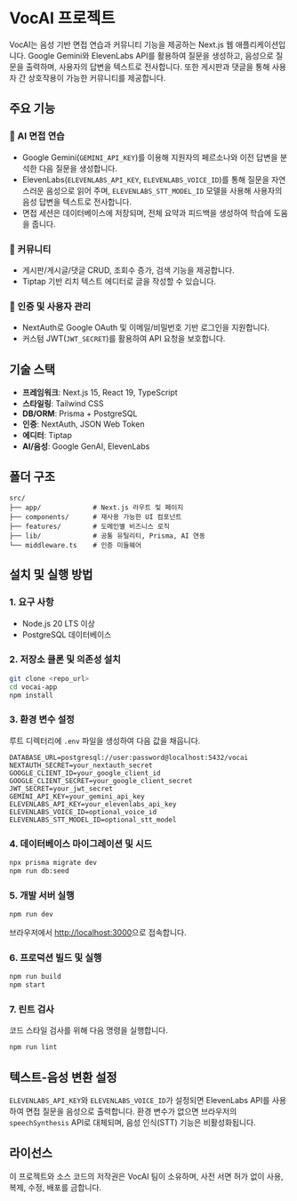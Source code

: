 # VocAI 프로젝트

VocAI는 음성 기반 면접 연습과 커뮤니티 기능을 제공하는 Next.js 웹 애플리케이션입니다. Google Gemini와 ElevenLabs API를 활용하여 질문을 생성하고, 음성으로 질문을 출력하며, 사용자의 답변을 텍스트로 전사합니다. 또한 게시판과 댓글을 통해 사용자 간 상호작용이 가능한 커뮤니티를 제공합니다.

## 주요 기능

### 🧠 AI 면접 연습
- Google Gemini(`GEMINI_API_KEY`)를 이용해 지원자의 페르소나와 이전 답변을 분석한 다음 질문을 생성합니다.
- ElevenLabs(`ELEVENLABS_API_KEY`, `ELEVENLABS_VOICE_ID`)를 통해 질문을 자연스러운 음성으로 읽어 주며,
  `ELEVENLABS_STT_MODEL_ID` 모델을 사용해 사용자의 음성 답변을 텍스트로 전사합니다.
- 면접 세션은 데이터베이스에 저장되며, 전체 요약과 피드백을 생성하여 학습에 도움을 줍니다.

### 📝 커뮤니티
- 게시판/게시글/댓글 CRUD, 조회수 증가, 검색 기능을 제공합니다.
- Tiptap 기반 리치 텍스트 에디터로 글을 작성할 수 있습니다.

### 🔐 인증 및 사용자 관리
- NextAuth로 Google OAuth 및 이메일/비밀번호 기반 로그인을 지원합니다.
- 커스텀 JWT(`JWT_SECRET`)를 활용하여 API 요청을 보호합니다.

## 기술 스택

- **프레임워크**: Next.js 15, React 19, TypeScript
- **스타일링**: Tailwind CSS
- **DB/ORM**: Prisma + PostgreSQL
- **인증**: NextAuth, JSON Web Token
- **에디터**: Tiptap
- **AI/음성**: Google GenAI, ElevenLabs

## 폴더 구조

```
src/
├── app/             # Next.js 라우트 및 페이지
├── components/      # 재사용 가능한 UI 컴포넌트
├── features/        # 도메인별 비즈니스 로직
├── lib/             # 공통 유틸리티, Prisma, AI 연동
└── middleware.ts    # 인증 미들웨어
```

## 설치 및 실행 방법

### 1. 요구 사항
- Node.js 20 LTS 이상
- PostgreSQL 데이터베이스

### 2. 저장소 클론 및 의존성 설치
```bash
git clone <repo_url>
cd vocai-app
npm install
```

### 3. 환경 변수 설정
루트 디렉터리에 `.env` 파일을 생성하여 다음 값을 채웁니다.
```env
DATABASE_URL=postgresql://user:password@localhost:5432/vocai
NEXTAUTH_SECRET=your_nextauth_secret
GOOGLE_CLIENT_ID=your_google_client_id
GOOGLE_CLIENT_SECRET=your_google_client_secret
JWT_SECRET=your_jwt_secret
GEMINI_API_KEY=your_gemini_api_key
ELEVENLABS_API_KEY=your_elevenlabs_api_key
ELEVENLABS_VOICE_ID=optional_voice_id
ELEVENLABS_STT_MODEL_ID=optional_stt_model
```

### 4. 데이터베이스 마이그레이션 및 시드
```bash
npx prisma migrate dev
npm run db:seed
```

### 5. 개발 서버 실행
```bash
npm run dev
```
브라우저에서 <http://localhost:3000>으로 접속합니다.

### 6. 프로덕션 빌드 및 실행
```bash
npm run build
npm start
```

### 7. 린트 검사
코드 스타일 검사를 위해 다음 명령을 실행합니다.
```bash
npm run lint
```

## 텍스트-음성 변환 설정

`ELEVENLABS_API_KEY`와 `ELEVENLABS_VOICE_ID`가 설정되면 ElevenLabs API를 사용하여 면접 질문을 음성으로 출력합니다. 환경 변수가 없으면 브라우저의 `speechSynthesis` API로 대체되며, 음성 인식(STT) 기능은 비활성화됩니다.

## 라이선스


이 프로젝트와 소스 코드의 저작권은 VocAI 팀이 소유하며, 사전 서면 허가 없이 사용, 복제, 수정, 배포를 금합니다.

